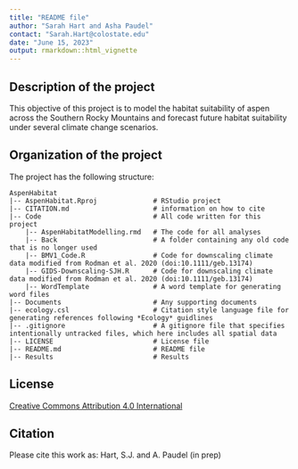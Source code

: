 ```yaml
---
title: "README file"
author: "Sarah Hart and Asha Paudel"
contact: "Sarah.Hart@colostate.edu"
date: "June 15, 2023"
output: rmarkdown::html_vignette
---
```


## Description of the project

This objective of this project is to model the habitat suitability of aspen across the Southern Rocky Mountains and forecast future habitat suitability under several climate change scenarios.

## Organization of the project

The project has the following structure:

```
AspenHabitat
|-- AspenHabitat.Rproj              # RStudio project
|-- CITATION.md                     # information on how to cite
|-- Code                            # All code written for this project
    |-- AspenHabitatModelling.rmd   # The code for all analyses
    |-- Back                        # A folder containing any old code that is no longer used
    |-- BMV1_Code.R                 # Code for downscaling climate data modified from Rodman et al. 2020 (doi:10.1111/geb.13174)
    |-- GIDS-Downscaling-SJH.R      # Code for downscaling climate data modified from Rodman et al. 2020 (doi:10.1111/geb.13174)
    |-- WordTemplate                # A word template for generating word files 
|-- Documents                       # Any supporting documents
|-- ecology.csl                     # Citation style language file for generating references following *Ecology* guidlines
|-- .gitignore                      # A gitignore file that specifies intentionally untracked files, which here includes all spatial data
|-- LICENSE                         # License file
|-- README.md                       # README file
|-- Results                         # Results    
```

## License
[Creative Commons Attribution 4.0 International](https://creativecommons.org/licenses/by/4.0/)

## Citation
Please cite this work as:
Hart, S.J. and A. Paudel (in prep)
